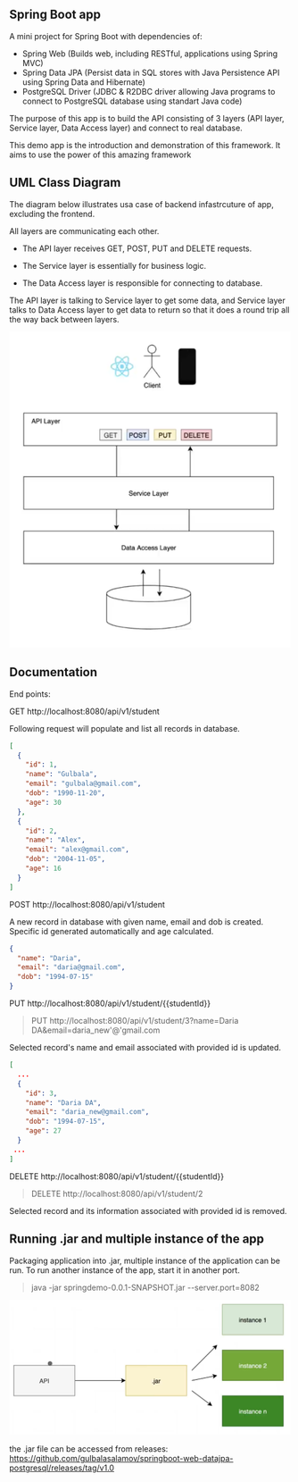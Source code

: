 ## Spring Boot app
A mini project for Spring Boot with dependencies of:
- Spring Web (Builds web, including RESTful, applications using Spring MVC)
- Spring Data JPA (Persist data in SQL stores with Java Persistence API using Spring Data and Hibernate)
- PostgreSQL Driver (JDBC & R2DBC driver allowing Java programs to connect to PostgreSQL database using standart Java code)

The purpose of this app is to build the API consisting of 3 layers (API layer, Service layer, Data Access layer) and connect to real database. 


This demo app is the introduction and demonstration of this framework. It aims to use the power of this amazing framework 


## UML Class Diagram

The diagram below illustrates usa case of backend infastrcuture of app, excluding the frontend. 

All layers are communicating each other. 

- The API layer receives GET, POST, PUT and DELETE requests. 

- The Service layer is essentially for business logic. 

- The Data Access layer is responsible for connecting to database. 

The API layer is talking to Service layer to get some data, and Service layer talks to Data Access layer to get data to return so that it does a round trip all the way back between layers.

![Intro Page](https://github.com/gulbalasalamov/springboot-web-datajpa-postgresql/blob/master/docs/diagram.png)

## Documentation
End points:

GET http://localhost:8080/api/v1/student

Following request will populate and list all records in database.

```json
[
  {
    "id": 1,
    "name": "Gulbala",
    "email": "gulbala@gmail.com",
    "dob": "1990-11-20",
    "age": 30
  },
  {
    "id": 2,
    "name": "Alex",
    "email": "alex@gmail.com",
    "dob": "2004-11-05",
    "age": 16
  }
]
```
POST http://localhost:8080/api/v1/student

A new record in database with given name, email and dob is created. Specific id generated automatically and age calculated.


```json
{
  "name": "Daria",
  "email": "daria@gmail.com",
  "dob": "1994-07-15"
}
```

PUT http://localhost:8080/api/v1/student/{{studentId}}
> PUT ht<span>tp://localhost:8080/api/v1/student/3?name=Daria DA&email=daria_new'@'gmail.com
 
 Selected record's name and email associated with provided id is updated.

```json
[
  ...
  {
    "id": 3,
    "name": "Daria DA",
    "email": "daria_new@gmail.com",
    "dob": "1994-07-15",
    "age": 27
  }
 ...
]
```

DELETE http://localhost:8080/api/v1/student/{{studentId}}
 > DELETE ht<span>tp://localhost:8080/api/v1/student/2
 
Selected record and its information associated with provided id is removed.
 
## Running .jar and multiple instance of the app 


Packaging application into .jar, multiple instance of the application can be run. To run another instance of the app, start it in another port. 
  
 > java -jar springdemo-0.0.1-SNAPSHOT.jar --server.port=8082 
 
 ![Intro Page](https://github.com/gulbalasalamov/springboot-web-datajpa-postgresql/blob/master/docs/jar_instances.png)

the .jar file can be accessed from releases: https://github.com/gulbalasalamov/springboot-web-datajpa-postgresql/releases/tag/v1.0


